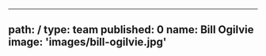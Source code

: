 ---
path: /
type: team
published: 0
name: Bill Ogilvie
image: 'images/bill-ogilvie.jpg'
--------------------------------
